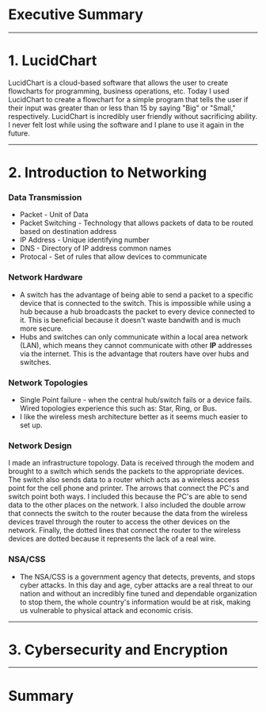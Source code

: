 # Executive Summary

___

# 1. LucidChart
LucidChart is a cloud-based software that allows the user to create flowcharts for programming, business operations, etc. Today I used LucidChart to create a flowchart for a simple program that tells the user if their input was greater than or less than 15 by saying "Big" or "Small," respectively. LucidChart is incredibly user friendly without sacrificing ability. I never felt lost while using the software and I plane to use it again in the future.
___

# 2. Introduction to Networking
### Data Transmission
* Packet - Unit of Data
* Packet Switching - Technology that allows packets of data to be routed based on destination address
* IP Address - Unique identifying number
* DNS - Directory of IP address common names
* Protocal - Set of rules that allow devices to communicate

### Network Hardware
* A switch has the advantage of being able to send a packet to a specific device that is connected to the switch. This is impossible while using a hub because a hub broadcasts the packet to every device connected to it. This is beneficial because it doesn't waste bandwith and is much more secure.
* Hubs and switches can only communicate within a local area network (LAN), which means they cannot communicate with other **IP** addresses via the internet. This is the advantage that routers have over hubs and switches.

### Network Topologies
* Single Point failure - when the central hub/switch fails or a device fails. Wired topologies experience this such as: Star, Ring, or Bus.
* I like the wireless mesh architecture better as it seems much easier to set up.

### Network Design
I made an infrastructure topology. Data is received through the modem and brought to a switch which sends the packets to the appropriate devices. The switch also sends data to a router which acts as a wireless access point for the cell phone and printer. The arrows that connect the PC's and switch point both ways. I included this because the PC's are able to send data to the other places on the network. I also included the double arrow that connects the switch to the router because the data from the wireless devices travel through the router to access the other devices on the network. Finally, the dotted lines that connect the router to the wireless devices are dotted because it represents the lack of a real wire.

### NSA/CSS
* The NSA/CSS is a government agency that detects, prevents, and stops cyber attacks. In this day and age, cyber attacks are a real threat to our nation and without an incredibly fine tuned and dependable organization to stop them, the whole country's information would be at risk, making us vulnerable to physical attack and economic crisis.

___

# 3. Cybersecurity and Encryption

___
# Summary




